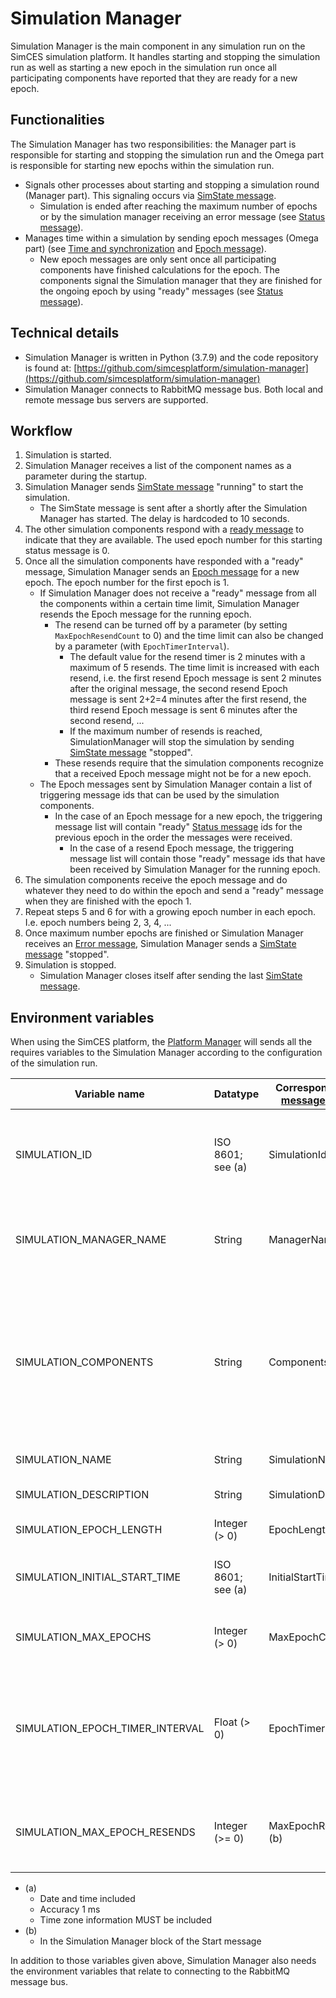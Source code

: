 # Simulation Manager

Simulation Manager is the main component in any simulation run on the SimCES simulation platform.
It handles starting and stopping the simulation run as well as starting a new epoch in the simulation run once all participating components have reported that they are ready for a new epoch.

## Functionalities

The Simulation Manager has two responsibilities: the Manager part is responsible for starting and stopping the simulation run and the Omega part is responsible for starting new epochs within the simulation run.

- Signals other processes about starting and stopping a simulation round (Manager part). This signaling occurs via [SimState message](core_msg-simstate.md).
    - Simulation is ended after reaching the maximum number of epochs or by the simulation manager receiving an error message (see [Status message](core_msg-status.md)).
- Manages time within a simulation by sending epoch messages (Omega part) (see [Time and synchronization](core_time.md) and [Epoch message](core_msg-epoch.md)).
    - New epoch messages are only sent once all participating components have finished calculations for the epoch. The components signal the Simulation manager that they are finished for the ongoing epoch by using "ready" messages (see [Status message](core_msg-status.md)).

## Technical details

- Simulation Manager is written in Python (3.7.9) and the code repository is found at: [https://github.com/simcesplatform/simulation-manager](https://github.com/simcesplatform/simulation-manager)
- Simulation Manager connects to RabbitMQ message bus. Both local and remote message bus servers are supported.

## Workflow

1. Simulation is started.
2. Simulation Manager receives a list of the component names as a parameter during the startup.
3. Simulation Manager sends [SimState message](core_msg-simstate.md) "running" to start the simulation.
    - The SimState message is sent after a shortly after the Simulation Manager has started. The delay is hardcoded to 10 seconds.
4. The other simulation components respond with a [ready message](core_msg-status.md) to indicate that they are available. The used epoch number for this starting status message is 0.
5. Once all the simulation components have responded with a "ready" message, Simulation Manager sends an [Epoch message](core_msg-epoch.md) for a new epoch. The epoch number for the first epoch is 1.
    - If Simulation Manager does not receive a "ready" message from all the components within a certain time limit, Simulation Manager resends the Epoch message for the running epoch.
        - The resend can be turned off by a parameter (by setting `MaxEpochResendCount` to 0) and the time limit can also be changed by a parameter (with `EpochTimerInterval`).
            - The default value for the resend timer is 2 minutes with a maximum of 5 resends. The time limit is increased with each resend, i.e. the first resend Epoch message is sent 2 minutes after the original message, the second resend Epoch message is sent 2+2=4 minutes after the first resend, the third resend Epoch message is sent 6 minutes after the second resend, ...
            - If the maximum number of resends is reached, SimulationManager will stop the simulation by sending [SimState message](core_msg-simstate.md) "stopped".
        - These resends require that the simulation components recognize that a received Epoch message might not be for a new epoch.
    - The Epoch messages sent by Simulation Manager contain a list of triggering message ids that can be used by the simulation components.
        - In the case of an Epoch message for a new epoch, the triggering message list will contain "ready" [Status message](core_msg-status.md) ids for the previous epoch in the order the messages were received.
            - In the case of a resend Epoch message, the triggering message list will contain those "ready" message ids that have been received by Simulation Manager for the running epoch.
6. The simulation components receive the epoch message and do whatever they need to do within the epoch and send a "ready" message when they are finished with the epoch 1.
7. Repeat steps 5 and 6 for with a growing epoch number in each epoch. I.e. epoch numbers being 2, 3, 4, ...
8. Once maximum number epochs are finished or Simulation Manager receives an [Error message](core_msg-status.md), Simulation Manager sends a [SimState message](core_msg-simstate.md) "stopped".
9. Simulation is stopped.
    - Simulation Manager closes itself after sending the last [SimState message](core_msg-simstate.md).

## Environment variables

When using the SimCES platform, the [Platform Manager](core_platformmanager.md) will sends all the requires variables to the Simulation Manager according to the configuration of the simulation run.

| Variable name                   | Datatype          | Corresponding [Start message](core_msg-start.md) attribute | Description |
| ------------------------------- | ----------------- | ------------------------------------- | ----------- |
| SIMULATION_ID                   | ISO 8601; see (a) | SimulationId            | The id for the simulation run. It is expected to correspond to the current time given in UTC time zone. |
| SIMULATION_MANAGER_NAME         | String            | ManagerName (b)         | The identifier, i.e. the SourceProcessId, for the Simulation Manager instance. |
| SIMULATION_COMPONENTS           | String            | Components (b)          | A comma-separated string of the names of the components participating in the simulation. The names MUST correspond to the identifiers (i.e. the SourceProcessId) used by the components. |
| SIMULATION_NAME                 | String            | SimulationName          | The name of the simulation run. |
| SIMULATION_DESCRIPTION          | String            | SimulationDescription   | The description of the simulation run. |
| SIMULATION_EPOCH_LENGTH         | Integer (> 0)     | EpochLength (b)         | The epoch length in seconds. |
| SIMULATION_INITIAL_START_TIME   | ISO 8601; see (a) | InitialStartTime (b)    | The start time for the first epoch as ISO 8601 formatted datetime string. |
| SIMULATION_MAX_EPOCHS           | Integer (> 0)     | MaxEpochCount (b)       | The maximum number of epochs in the simulation run. |
| SIMULATION_EPOCH_TIMER_INTERVAL | Float (> 0)       | EpochTimerInterval (b)  | The time interval in seconds until Simulation Manager resends an Epoch message if some component has not responded with Status message. |
| SIMULATION_MAX_EPOCH_RESENDS    | Integer (>= 0)    | MaxEpochResendCount (b) | The maximum number of Epoch message resends Simulation Manager can try for each epoch. |

- (a)
    - Date and time included
    - Accuracy 1 ms
    - Time zone information MUST be included
- (b)
    - In the Simulation Manager block of the Start message

In addition to those variables given above, Simulation Manager also needs the environment variables that relate to connecting to the RabbitMQ message bus.
